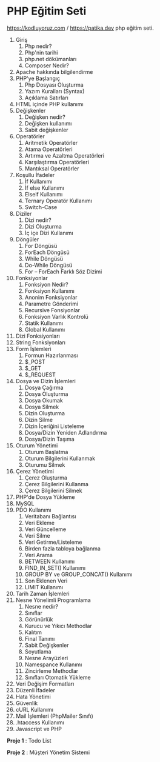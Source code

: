 # PHP Eğitim Seti

https://kodluyoruz.com / https://patika.dev php eğitim seti.

1. Giriş
   1. Php nedir?
   2. Php&#39;nin tarihi
   3. php.net dökümanları
   4. Composer Nedir?
2. Apache hakkında bilgilendirme
3. PHP&#39;ye Başlangıç
   1. Php Dosyası Oluşturma
   2. Yazım Kuralları (Syntax)
   3. Açıklama Satırları
4. HTML içinde PHP kullanımı
5. Değişkenler
   1. Değişken nedir?
   2. Değişken kullanımı
   3. Sabit değişkenler
6. Operatörler
   1.  Aritmetik Operatörler
   2.  Atama Operatörleri
   3.  Artırma ve Azaltma Operatörleri
   4.  Karşılaştırma Operatörleri
   5.  Mantıksal Operatörler
7. Koşullu İfadeler
   1.  İf Kullanımı
   2.  İf else Kullanımı
   3.  Elseif Kullanımı
   4.  Ternary Operatör Kullanımı
   5.  Switch-Case
8.  Diziler
    1.  Dizi nedir?
    2.  Dizi Oluşturma
    3.  İç içe Dizi Kullanımı
9.  Döngüler
    1.  For Döngüsü
    2.  ForEach Döngüsü
    3.  While Döngüsü
    4.  Do-While Döngüsü
    5.  For – ForEach Farklı Söz Dizimi
10. Fonksiyonlar
    1.  Fonksiyon Nedir?
    2.  Fonksiyon Kullanımı
    3.  Anonim Fonksiyonlar
    4.  Parametre Gönderimi
    5.  Recursive Fonsiyonlar
    6.  Fonksiyon Varlık Kontrolü
    7.  Statik Kullanımı
    8.  Global Kullanımı
11. Dizi Fonksiyonları
12. String Fonksiyonları
13. Form İşlemleri
    1.  Formun Hazırlanması
    2.  $\_POST
    3.  $\_GET
    4.  $\_REQUEST
14. Dosya ve Dizin İşlemleri
    1.  Dosya Çağırma
    2.  Dosya Oluşturma
    3.  Dosya Okumak
    4.  Dosya Silmek
    5.  Dizin Oluşturma
    6.  Dizin Silme
    7.  Dizin İçeriğini Listeleme
    8.  Dosya/Dizin Yeniden Adlandırma
    9.  Dosya/Dizin Taşıma
15. Oturum Yönetimi
    1.  Oturum Başlatma
    2.  Oturum Bilgilerini Kullanmak
    3.  Oturumu Silmek
16. Çerez Yönetimi
    1.  Çerez Oluşturma
    2.  Çerez Bilgilerini Kullanma
    3.  Çerez Bilgilerini Silmek
17. PHP&#39;de Dosya Yükleme
18. MySQL
19. PDO Kullanımı
    1.  Veritabanı Bağlantısı
    2.  Veri Ekleme
    3.  Veri Güncelleme
    4.  Veri Silme
    5.  Veri Getirme/Listeleme
    6.  Birden fazla tabloya bağlanma
    7.  Veri Arama
    8.  BETWEEN Kullanımı
    9.  FIND\_IN\_SET() Kullanımı
    10. GROUP BY ve GROUP\_CONCAT() Kullanımı
    11. Son Eklenen Veri
    12. LIMIT Kullanımı
20. Tarih Zaman İşlemleri
21. Nesne Yönelimli Programlama
    1.  Nesne nedir?
    2.  Sınıflar
    3.  Görünürlük
    4.  Kurucu ve Yıkıcı Methodlar
    5.  Kalıtım
    6.  Final Tanımı
    7.  Sabit Değişkenler
    8.  Soyutlama
    9.  Nesne Arayüzleri
    10. Namespance Kullanımı
    11. Zincirleme Methodlar
    12. Sınıfları Otomatik Yükleme
22. Veri Değişim Formatları
23. Düzenli İfadeler
24. Hata Yönetimi
25. Güvenlik
26. cURL Kullanımı
27. Mail İşlemleri (PhpMailer Sınıfı)
28. .htaccess Kullanımı
29. Javascript ve PHP

**Proje 1** : Todo List

**Proje 2** : Müşteri Yönetim Sistemi